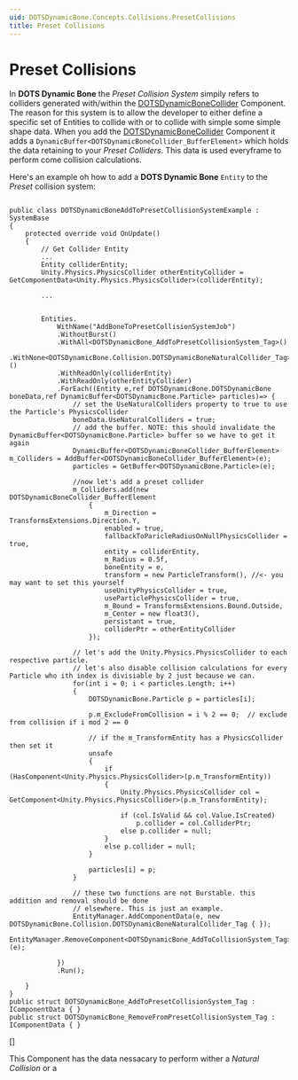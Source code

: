 ```yaml
---
uid: DOTSDynamicBone.Concepts.Collisions.PresetCollisions
title: Preset Collisions
---
```


# Preset Collisions

In **DOTS Dynamic Bone** the *Preset Collision System* simpily refers to colliders generated with/within the [DOTSDynamicBoneCollider](xref:DOTSDynamicBone.Collision.DOTSDynamicBoneCollider) Component. 
The reason for this system is to allow the developer to either define a specific set of Entities to collide with or to collide with simple some simple shape data. When you add the 
[DOTSDynamicBoneCollider](xref:DOTSDynamicBone.Collision.DOTSDynamicBoneCollider) Component it adds a ```DynamicBuffer<DOTSDynamicBoneCollider_BufferElement>``` which holds the data retaining to your *Preset Colliders*.
This data is used everyframe to perform come collision calculations.


Here's an example oh how to add a **DOTS Dynamic Bone** ```Entity``` to the *Preset* collision system:

```

public class DOTSDynamicBoneAddToPresetCollisionSystemExample : SystemBase
{
    protected override void OnUpdate()
    {
		// Get Collider Entity
		...
		Entity colliderEntity;
		Unity.Physics.PhysicsCollider otherEntityCollider = GetComponentData<Unity.Physics.PhysicsCollider>(colliderEntity);
		
		...
	

		Entities.
			WithName("AddBoneToPresetCollisionSystemJob")
			.WithoutBurst()
			.WithAll<DOTSDynamicBone_AddToPresetCollisionSystem_Tag>()
			.WithNone<DOTSDynamicBone.Collision.DOTSDynamicBoneNaturalCollider_Tag>()
			.WithReadOnly(colliderEntity)
			.WithReadOnly(otherEntityCollider)
			.ForEach((Entity e,ref DOTSDynamicBone.DOTSDynamicBone boneData,ref DynamicBuffer<DOTSDynamicBone.Particle> particles)=> {
				// set the UseNaturalColliders property to true to use the Particle's PhysicsCollider
				boneData.UseNaturalColliders = true;
				// add the buffer. NOTE: this should invalidate the DynamicBuffer<DOTSDynamicBone.Particle> buffer so we have to get it again
				DynamicBuffer<DOTSDynamicBoneCollider_BufferElement> m_Colliders = AddBuffer<DOTSDynamicBoneCollider_BufferElement>(e);
				particles = GetBuffer<DOTSDynamicBone.Particle>(e);
				
				//now let's add a preset collider
				m_Colliders.add(new DOTSDynamicBoneCollider_BufferElement
					{
						m_Direction = TransformsExtensions.Direction.Y,
						enabled = true,
						fallbackToParicleRadiusOnNullPhysicsCollider = true,
						entity = colliderEntity,
						m_Radius = 0.5f,
						boneEntity = e,
						transform = new ParticleTransform(), //<- you may want to set this yourself
						useUnityPhysicsCollider = true,
						useParticlePhysicsCollider = true,
						m_Bound = TransformsExtensions.Bound.Outside,
						m_Center = new float3(),
						persistant = true,
						colliderPtr = otherEntityCollider
					});
				
				// let's add the Unity.Physics.PhysicsCollider to each respective particle.
				// let's also disable collision calculations for every Particle who ith index is divisiable by 2 just because we can. 
				for(int i = 0; i < particles.Length; i++)
                {
					DOTSDynamicBone.Particle p = particles[i];

					p.m_ExcludeFromCollision = i % 2 == 0;  // exclude from collision if i mod 2 == 0

					// if the m_TransformEntity has a PhysicsCollider then set it
					unsafe
					{
						if (HasComponent<Unity.Physics.PhysicsCollider>(p.m_TransformEntity))
						{
							Unity.Physics.PhysicsCollider col = GetComponent<Unity.Physics.PhysicsCollider>(p.m_TransformEntity);

							if (col.IsValid && col.Value.IsCreated)
								p.collider = col.ColliderPtr;
							else p.collider = null;
						}
						else p.collider = null;
					}

					particles[i] = p;
				}

				// these two functions are not Burstable. this addition and removal should be done
				// elsewhere. This is just an example.
				EntityManager.AddComponentData(e, new DOTSDynamicBone.Collision.DOTSDynamicBoneNaturalCollider_Tag { });
				EntityManager.RemoveComponent<DOTSDynamicBone_AddToCollisionSystem_Tag>(e);

			})
			.Run();

    }
}
public struct DOTSDynamicBone_AddToPresetCollisionSystem_Tag : IComponentData { }
public struct DOTSDynamicBone_RemoveFromPresetCollisionSystem_Tag : IComponentData { }
```
 


[]


This Component has the data nessacary to perform wither a *Natural Collision* or a 
